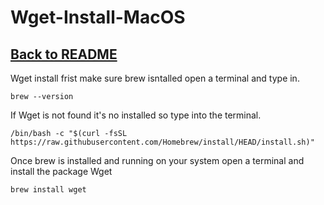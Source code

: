 # Wget-Install-MacOS
## [Back to README](README.md)

Wget install frist make sure brew isntalled open a terminal and type in.
```
brew --version
```
If Wget is not found it's no installed so type into the terminal.
```
/bin/bash -c "$(curl -fsSL https://raw.githubusercontent.com/Homebrew/install/HEAD/install.sh)"
```
Once brew is installed and running on your system open a terminal and install the package Wget
```
brew install wget
```